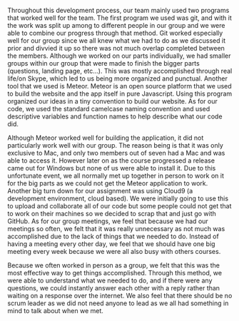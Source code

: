 Throughout this development process, our team mainly used two programs that worked well for the team. The first program we used was git, and with it the work was split up among to different people in our group and we were able to combine our progress through that method. Git worked especially well for our group since we all knew what we had to do as we discussed it prior and divvied it up so there was not much overlap completed between the members. Although we worked on our parts individually, we had smaller groups within our group that were made to finish the bigger parts (questions, landing page, etc...). This was mostly accomplished through real life/on Skype, which led to us being more organized and punctual. Another tool that we used is Meteor. Meteor is an open source platform that we used to build the website and the app itself in pure Javascript. Using this program organized our ideas in a tiny convention to build our website. As for our code, we used the standard camelcase naming convention and used descriptive variables and function names to help describe what our code did. 
	 
Although Meteor worked well for building the application, it did not particularly work well with our group. The reason being is that it was only exclusive to Mac, and only two members out of seven had a Mac and was able to access it. However later on as the course progressed a release came out for Windows but none of us were able to install it. Due to this unfortunate event, we all normally met up together in person to work on it for the big parts as we could not get the Meteor application to work. Another big turn down for our assignment was using Cloud9 (a development environment, cloud based). We were initially going to use this to upload and collaborate all of our code but some people could not get that to work on their machines so we decided to scrap that and just go with GitHub. As for our group meetings, we feel that because we had our meetings so often, we felt that it was really unnecessary as not much was accomplished due to the lack of things that we needed to do. Instead of having a meeting every other day, we feel that we should have one big meeting every week because we were all also busy with others courses. 
	 
Because we often worked in person as a group, we felt that this was the most effective way to get things accomplished. Through this method, we were able to understand what we needed to do, and if there were any questions, we could instantly answer each other with a reply rather than waiting on a response over the internet. We also feel that there should be no scrum leader as we did not need anyone to lead as we all had something in mind to talk about when we met.


